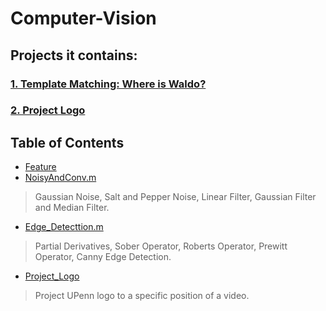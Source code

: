 # Computer-Vision

## Projects it contains:

### [1. Template Matching: Where is Waldo?][1]
### [2. Project Logo][2]

## Table of Contents
* [Feature](https://github.com/jShawnTsui/Computer-Vision/tree/master/Feature/)  
 * [NoisyAndConv.m](https://github.com/jShawnTsui/Computer-Vision/tree/master/Feature/NoisyAndConv.m) 

 > Gaussian Noise, Salt and Pepper Noise, Linear Filter, Gaussian Filter and Median Filter.

 * [Edge_Detecttion.m](https://github.com/jShawnTsui/Computer-Vision/tree/master/Feature/Edge_Detecttion.m)  

 > Partial Derivatives, Sober Operator, Roberts Operator, Prewitt Operator, Canny Edge Detection.  

* [Project_Logo][2]
> Project UPenn logo to a specific position of a video.



[1]: https://github.com/jShawnTsui/Computer-Vision/tree/master/Feature/TemplateMatch
[2]: https://github.com/jShawnTsui/Computer-Vision/tree/master/Project_Logo